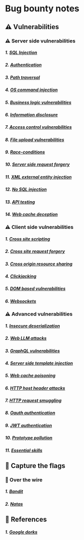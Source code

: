 # Bug bounty notes

## ⚠️ Vulnerabilities 

### ⚠️ Server side vulnerabilities

##### 1. [SQL Injection](vulnerabilities/sql-injection/index.md)             
##### 2. [Authentication](vulnerabilities/authentication/index.md)                                
##### 3. [Path traversal](vulnerabilities/path-traversal/index.md)                                
##### 4. [OS command injection](vulnerabilities/os-command-injection/index.md)                    
##### 5. [Business logic vulnerabilities](vulnerabilities/business-logic-vulnerabilities/index.md)
##### 6. [Information disclosure](vulnerabilities/information-disclosure/index.md)                
##### 7. [Access control vulnerabilities](vulnerabilities/access-control-vulnerabilities/index.md)
##### 8. [File upload vulnerabilities](vulnerabilities/file-upload-vulnerabilities/index.md)      
##### 9. [Race-conditions](vulnerabilities/race-conditions/index.md)                              
##### 10. [Server side request forgery](vulnerabilities/server-side-request-forgery/index.md)      
##### 11. [XML external entity injection](vulnerabilities/xml-external-entity-injection/index.md)  
##### 12. [No SQL injection](vulnerabilities/no-sql-injection/index.md)                            
##### 13. [API testing](vulnerabilities/api-testing/index.md)                                      
##### 14. [Web cache deception](vulnerabilities/web-cache-deception/index.md)                      

### ⚠️ Client side vulnerabilities 

##### 1. [Cross site scripting](vulnerabilities/cross-site-scripting/index.md)
##### 2. [Cross site request forgery](vulnerabilities/cross-site-request-forgery/index.md)
##### 3. [Cross origin resource sharing](vulnerabilities/cross-origin-resource-sharing/index.md)  
##### 4. [Clickjacking](vulnerabilities/clickjacking/index.md)                                    
##### 5. [DOM based vulnerabilities](vulnerabilities/dom-based-vulnerabilities/index.md)          
##### 6. [Websockets](vulnerabilities/websockets/index.md)                                        

### ⚠️ Advanced vulnerabilities

##### 1.  [Insecure deserialization](vulnerabilities/insecure-deserialization/index.md)            
##### 2.  [Web LLM attacks](vulnerabilities/web-llm-attacks/index.md)                              
##### 3.  [GraphQL vulnerabilities](vulnerabilities/graphql-vulnerabilities/index.md)              
##### 4.  [Server side template injection](vulnerabilities/server-side-template-injection/index.md)
##### 5.  [Web cache poisoning](vulnerabilities/web-cache-poisoning/index.md)                      
##### 6.  [HTTP host header attacks](vulnerabilities/http-host-header-attacks/index.md)            
##### 7.  [HTTP request smuggling](vulnerabilities/http-request-smuggling/index.md)                
##### 8.  [Oauth authentication](vulnerabilities/oauth-authentication/index.md)                    
##### 9.  [JWT authentication](vulnerabilities/jwt-authentication/index.md)                        
##### 10. [Prototype pollution](vulnerabilities/prototype-pollution/index.md)                      
##### 11. [Essential skills](vulnerabilities/essential-skills/index.md)                            

## 🚩 Capture the flags 

### 🚩 Over the wire

##### 1. [Bandit](ctfs/over-the-wire/bandit.md)
##### 2. [Natas](ctfs/over-the-wire/natas.md)

## 📘 References

##### 1. [Google dorks](references/google-dorks.md)